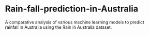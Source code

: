 # Rain-fall-prediction-in-Australia
A comparative analysis of various machine learning models to predict rainfall in Australia using the Rain in Australia dataset.
